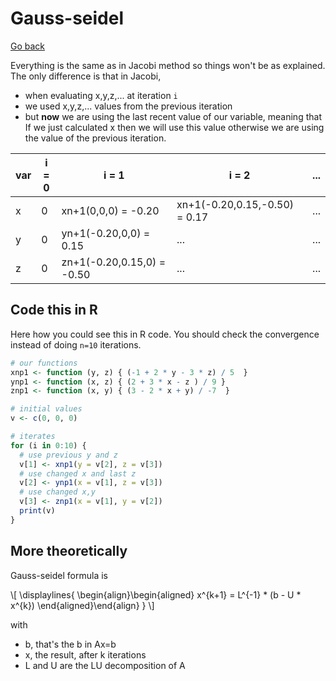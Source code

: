 # Gauss-seidel

[Go back](../index.md)

Everything is the same as in Jacobi method so things won't
be as explained. The only difference is that in Jacobi,

* when evaluating x,y,z,... at iteration ``i``
* we used x,y,z,... values from the previous iteration
* but **now** we are using the last recent value
of our variable, meaning that If we just calculated x
then we will use this value otherwise we are using
the value of the previous iteration.

<table class="table table-bordered">
    <thead>
        <tr>
            <th>var</th>
            <th>i = 0</th>
            <th>i = 1</th>
            <th>i = 2</th>
            <th>...</th>
        </tr>
    </thead>
    <tbody>
        <tr>
            <td>x</td>
            <td>0</td>
            <td>xn+1(0,0,0) = -0.20</td>
            <td>xn+1(-0.20,0.15,-0.50) = 0.17</td>
            <td>...</td>
        </tr>
        <tr>
            <td>y</td>
            <td>0</td>
            <td>yn+1(-0.20,0,0) = 0.15</td>
            <td>...</td>
            <td>...</td>
        </tr>
        <tr>
            <td>z</td>
            <td>0</td>
            <td>zn+1(-0.20,0.15,0) = -0.50</td>
            <td>...</td>
            <td>...</td>
        </tr>
    </tbody>
</table>

## Code this in R

Here how you could see this in R code. You should check
the convergence instead of doing ``n=10`` iterations.

```r
# our functions
xnp1 <- function (y, z) { (-1 + 2 * y - 3 * z) / 5  }
ynp1 <- function (x, z) { (2 + 3 * x - z ) / 9 }
znp1 <- function (x, y) { (3 - 2 * x + y) / -7  }

# initial values
v <- c(0, 0, 0)

# iterates
for (i in 0:10) {
  # use previous y and z
  v[1] <- xnp1(y = v[2], z = v[3])
  # use changed x and last z
  v[2] <- ynp1(x = v[1], z = v[3])
  # use changed x,y
  v[3] <- znp1(x = v[1], y = v[2])
  print(v)
}
```

## More theoretically

Gauss-seidel formula is
<div>
  \[
    \displaylines{
      \begin{align}\begin{aligned}
    x^{k+1} = L^{-1} * (b - U * x^{k})
    \end{aligned}\end{align}
    }
  \]
</div>

with

* b, that's the b in Ax=b
* x, the result, after k iterations
* L and U are the LU decomposition of A